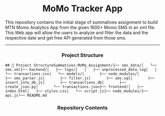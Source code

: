 <center> <h1>MoMo Tracker App</h1> </center>

This repository contains the initial stage of summatives assignment to build MTN Momo Analytics App from the given 1600+ Momo SMS in an xml file. This Web app will allow the users to analyze and filter the data and the respective date and get free API generated from those sms.

---

<center> <h3>Project Structure</h3></center>

<pre><code>## 📁 Project StructureSummatives-MoMo_Assignment/├── sms_data/│   └── sms.xml├── backend/│   ├── logs/│   │   ├── unprocessed_data.log│   │   └── transactions.csv│   └── models/│       ├── node_modules/│       ├── sms_parser.js│       ├── filter.js│       ├── sms.sql│       ├── insert_into_db.js│       ├── transactions.db│       ├── create_json.py│       └── transactions.json├── frontend/│   ├── index.html│   ├── styles.css│   └── script.js├── node_modules/├── api.js└── README.md</code></pre>

<center> <h3>Repository Contents</h3> </center>

